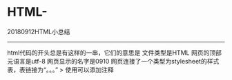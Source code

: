 # HTML-
20180912HTML小总结
<hr/>
html代码的开头总是有这样的一串，它们的意思是
<!<!DOCTYPE html>  文件类型是HTML
<html>
<head>                     网页的顶部
	<meta charset="utf-8">    元语言是utf-8
	<title>test0910</title>   网页显示的名字是0910
	<link rel="stylesheet" href="./html0910.css">   网页连接了一个类型为stylesheet的样式表，表链接为“。。。”
</head>
</html>
>
使用<!   >可以添加注释
